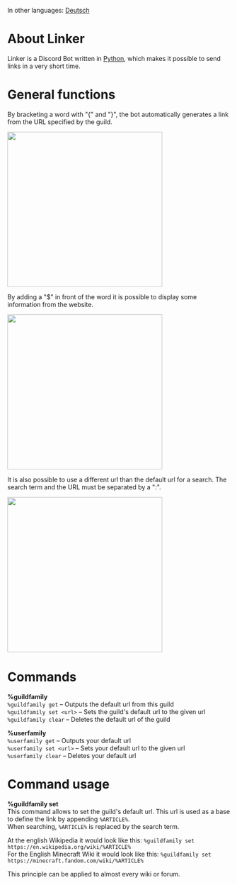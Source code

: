 In other languages: [Deutsch](https://gist.github.com/DwarflinDeveloping/3dd8f1a76e0c99f61179dab993728a0b)

# About Linker
Linker is a Discord Bot written in [Python](https://www.python.org/), which makes it possible to send links in a very short time.

# General functions
By bracketing a word with "{" and "}", the bot automatically generates a link from the URL specified by the guild.

<img src="https://cdn.discordapp.com/attachments/822481246097113118/824293121964900372/Usage1.png" width="350px" />

By adding a "$" in front of the word it is possible to display some information from the website.

<img src="https://cdn.discordapp.com/attachments/822481246097113118/824295598433501195/Usage3.png" width="350px" />

It is also possible to use a different url than the default url for a search. The search term and the URL must be separated by a ":".

<img src="https://cdn.discordapp.com/attachments/822481246097113118/824301631247482900/Usage4.png" width="350px" />

# Commands

**%guildfamily**<br>
```%guildfamily get``` – Outputs the default url from this guild<br>
```%guildfamily set <url>``` – Sets the guild's default url to the given url<br>
```%guildfamily clear``` – Deletes the default url of the guild

**%userfamily**<br>
```%userfamily get``` – Outputs your default url<br>
```%userfamily set <url>``` – Sets your default url to the given url<br>
```%userfamily clear``` – Deletes your default url

# Command usage

**%guildfamily set**<br>
This command allows to set the guild's default url. This url is used as a base to define the link by appending `%ARTICLE%`.<br>
When searching, `%ARTICLE%` is replaced by the search term.

At the english Wikipedia it would look like this: ```%guildfamily set https://en.wikipedia.org/wiki/%ARTICLE%```<br>
For the English Minecraft Wiki it would look like this: ```%guildfamily set https://minecraft.fandom.com/wiki/%ARTICLE%```

This principle can be applied to almost every wiki or forum.
